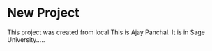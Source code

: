 # New Project

 This project was created from local
 This is Ajay Panchal.
 It is in Sage University.....
